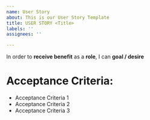 ```yaml
---
name: User Story
about: This is our User Story Template
title: USER STORY <Title>
labels: ''
assignees: ''

---
```


In order to **receive benefit** as a **role**, I can **goal / desire**

# Acceptance Criteria:
* Acceptance Criteria 1
* Acceptance Criteria 2
* Acceptance Criteria 3
